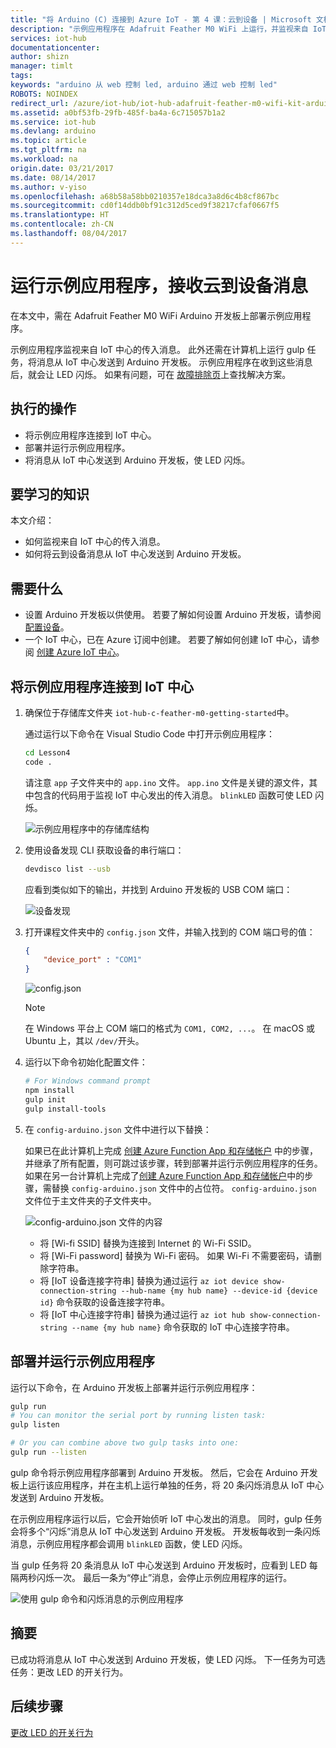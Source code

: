 ```yaml
---
title: "将 Arduino (C) 连接到 Azure IoT - 第 4 课：云到设备 | Microsoft 文档"
description: "示例应用程序在 Adafruit Feather M0 WiFi 上运行，并监视来自 IoT 中心的传入消息。 新的 gulp 任务将消息从 IoT 中心发送到 Adafruit Feather M0 WiFi，使 LED 闪烁。"
services: iot-hub
documentationcenter: 
author: shizn
manager: timlt
tags: 
keywords: "arduino 从 web 控制 led, arduino 通过 web 控制 led"
ROBOTS: NOINDEX
redirect_url: /azure/iot-hub/iot-hub-adafruit-feather-m0-wifi-kit-arduino-get-started
ms.assetid: a0bf53fb-29fb-485f-ba4a-6c715057b1a2
ms.service: iot-hub
ms.devlang: arduino
ms.topic: article
ms.tgt_pltfrm: na
ms.workload: na
origin.date: 03/21/2017
ms.date: 08/14/2017
ms.author: v-yiso
ms.openlocfilehash: a68b58a58bb0210357e18dca3a8d6c4b8cf867bc
ms.sourcegitcommit: cd0f14ddb0bf91c312d5ced9f38217cfaf0667f5
ms.translationtype: HT
ms.contentlocale: zh-CN
ms.lasthandoff: 08/04/2017
---
```

# <a name="run-a-sample-application-to-receive-cloud-to-device-messages"></a>运行示例应用程序，接收云到设备消息
在本文中，需在 Adafruit Feather M0 WiFi Arduino 开发板上部署示例应用程序。

示例应用程序监视来自 IoT 中心的传入消息。 此外还需在计算机上运行 gulp 任务，将消息从 IoT 中心发送到 Arduino 开发板。 示例应用程序在收到这些消息后，就会让 LED 闪烁。 如果有问题，可在 [故障排除页][troubleshooting]上查找解决方案。

## <a name="what-you-will-do"></a>执行的操作
* 将示例应用程序连接到 IoT 中心。
* 部署并运行示例应用程序。
* 将消息从 IoT 中心发送到 Arduino 开发板，使 LED 闪烁。

## <a name="what-you-will-learn"></a>要学习的知识
本文介绍：
* 如何监视来自 IoT 中心的传入消息。
* 如何将云到设备消息从 IoT 中心发送到 Arduino 开发板。

## <a name="what-you-need"></a>需要什么
* 设置 Arduino 开发板以供使用。 若要了解如何设置 Arduino 开发板，请参阅 [配置设备][configure-your-device]。
* 一个 IoT 中心，已在 Azure 订阅中创建。 若要了解如何创建 IoT 中心，请参阅 [创建 Azure IoT 中心][create-your-azure-iot-hub]。

## <a name="connect-the-sample-application-to-your-iot-hub"></a>将示例应用程序连接到 IoT 中心

1. 确保位于存储库文件夹 `iot-hub-c-feather-m0-getting-started`中。

   通过运行以下命令在 Visual Studio Code 中打开示例应用程序：

   ```bash
   cd Lesson4
   code .
   ```

   请注意 `app` 子文件夹中的 `app.ino` 文件。 `app.ino` 文件是关键的源文件，其中包含的代码用于监视 IoT 中心发出的传入消息。 `blinkLED` 函数可使 LED 闪烁。

   ![示例应用程序中的存储库结构][repo-structure]

2. 使用设备发现 CLI 获取设备的串行端口：

   ```bash
   devdisco list --usb
   ```

   应看到类似如下的输出，并找到 Arduino 开发板的 USB COM 端口：

   ![设备发现][device-discovery]

3. 打开课程文件夹中的 `config.json` 文件，并输入找到的 COM 端口号的值：

   ```json
   {
       "device_port" : "COM1"
   }
   ```

   ![config.json][config-json]

   > [!NOTE]
   > 在 Windows 平台上 COM 端口的格式为 `COM1, COM2, ...`。 在 macOS 或 Ubuntu 上，其以 `/dev/`开头。

4. 运行以下命令初始化配置文件：

   ```bash
   # For Windows command prompt
   npm install
   gulp init
   gulp install-tools
   ```

5. 在 `config-arduino.json` 文件中进行以下替换：

   如果已在此计算机上完成 [创建 Azure Function App 和存储帐户][create-an-azure-function-app-and-storage-account] 中的步骤，并继承了所有配置，则可跳过该步骤，转到部署并运行示例应用程序的任务。 如果在另一台计算机上完成了[创建 Azure Function App 和存储帐户][create-an-azure-function-app-and-storage-account]中的步骤，需替换 `config-arduino.json` 文件中的占位符。 `config-arduino.json` 文件位于主文件夹的子文件夹中。

   ![config-arduino.json 文件的内容][config-arduino-json]

   * 将 [Wi-fi SSID] 替换为连接到 Internet 的 Wi-Fi SSID。
   * 将 [Wi-Fi password] 替换为 Wi-Fi 密码。 如果 Wi-Fi 不需要密码，请删除字符串。
   * 将 [IoT 设备连接字符串] 替换为通过运行 `az iot device show-connection-string --hub-name {my hub name} --device-id {device id}` 命令获取的设备连接字符串。
   * 将 [IoT 中心连接字符串] 替换为通过运行 `az iot hub show-connection-string --name {my hub name}` 命令获取的 IoT 中心连接字符串。

## <a name="deploy-and-run-the-sample-application"></a>部署并运行示例应用程序
运行以下命令，在 Arduino 开发板上部署并运行示例应用程序：

```bash
gulp run
# You can monitor the serial port by running listen task:
gulp listen

# Or you can combine above two gulp tasks into one:
gulp run --listen
```

gulp 命令将示例应用程序部署到 Arduino 开发板。 然后，它会在 Arduino 开发板上运行该应用程序，并在主机上运行单独的任务，将 20 条闪烁消息从 IoT 中心发送到 Arduino 开发板。

在示例应用程序运行以后，它会开始侦听 IoT 中心发出的消息。 同时，gulp 任务会将多个“闪烁”消息从 IoT 中心发送到 Arduino 开发板。 开发板每收到一条闪烁消息，示例应用程序都会调用 `blinkLED` 函数，使 LED 闪烁。

当 gulp 任务将 20 条消息从 IoT 中心发送到 Arduino 开发板时，应看到 LED 每隔两秒闪烁一次。 最后一条为“停止”消息，会停止示例应用程序的运行。

![使用 gulp 命令和闪烁消息的示例应用程序][sample-application]

## <a name="summary"></a>摘要
已成功将消息从 IoT 中心发送到 Arduino 开发板，使 LED 闪烁。 下一任务为可选任务：更改 LED 的开关行为。

## <a name="next-steps"></a>后续步骤
[更改 LED 的开关行为][change-the-on-and-off-led-behavior]

<!-- Images and links -->

[troubleshooting]: ./iot-hub-adafruit-feather-m0-wifi-kit-arduino-troubleshooting.md
[configure-your-device]: ./iot-hub-adafruit-feather-m0-wifi-kit-arduino-lesson1-configure-your-device.md
[create-your-azure-iot-hub]: ./iot-hub-adafruit-feather-m0-wifi-kit-arduino-lesson2-prepare-azure-iot-hub.md
[repo-structure]: ./media/iot-hub-adafruit-feather-m0-wifi-lessons/lesson4/repo_structure_arduino.png
[device-discovery]: ./media/iot-hub-adafruit-feather-m0-wifi-lessons/lesson1/device_discovery.png
[config-json]: ./media/iot-hub-adafruit-feather-m0-wifi-lessons/lesson1/vscode-config-mac.png
[create-an-azure-function-app-and-storage-account]: ./iot-hub-adafruit-feather-m0-wifi-kit-arduino-lesson3-deploy-resource-manager-template.md
[config-arduino-json]: ./media/iot-hub-adafruit-feather-m0-wifi-lessons/lesson4/config-arduino.png
[sample-application]: ./media/iot-hub-adafruit-feather-m0-wifi-lessons/lesson4/gulp_blink_arduino.png
[change-the-on-and-off-led-behavior]: ./iot-hub-adafruit-feather-m0-wifi-kit-arduino-lesson4-change-led-behavior.md


<!--Update_Description: update meta data-->